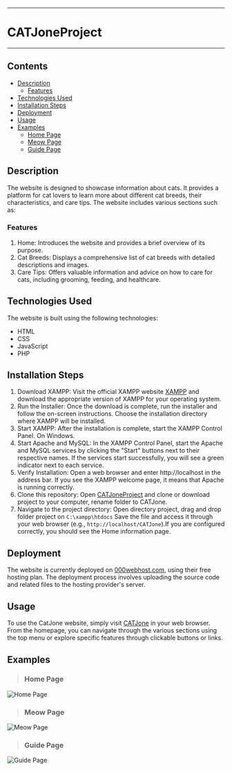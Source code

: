 ***

# CATJoneProject
---

## Contents
* [Description](#Description)
  * [Features](#Features)
* [Technologies Used](#Technologies-Used)
* [Installation Steps](#Installation-Steps)
* [Deployment](#Deployment)
* [Usage](#Usage)
* [Examples](#Examples)
  * [Home Page](#Home-Page)
  * [Meow Page](#Meow-Page)
  * [Guide Page](#Guide-Page)

## Description
The website is designed to showcase information about cats. It provides a platform for cat lovers to learn more about different cat breeds, their characteristics, and care tips. The website includes various sections such as:

### Features
1. Home: Introduces the website and provides a brief overview of its purpose.
2. Cat Breeds: Displays a comprehensive list of cat breeds with detailed descriptions and images. <br>
3. Care Tips: Offers valuable information and advice on how to care for cats, including grooming, feeding, and healthcare.

## Technologies Used
The website is built using the following technologies:

* HTML
* CSS
* JavaScript
* PHP

## Installation Steps
1. Download XAMPP: Visit the official XAMPP website [XAMPP](https://www.apachefriends.org) and download the appropriate version of XAMPP for your operating system.
2. Run the Installer: Once the download is complete, run the installer and follow the on-screen instructions. Choose the installation directory where XAMPP will be installed.
3. Start XAMPP: After the installation is complete, start the XAMPP Control Panel. On Windows.
4. Start Apache and MySQL: In the XAMPP Control Panel, start the Apache and MySQL services by clicking the "Start" buttons next to their respective names. If the services start successfully, you will see a green indicator next to each service.
5. Verify Installation: Open a web browser and enter http://localhost in the address bar. If you see the XAMPP welcome page, it means that Apache is running correctly.
6. Clone this repository: Open [CATJoneProject](https://github.com/HelloArtty/CATJone) and clone or download project to your computer, rename folder to CATJone.
7. Navigate to the project directory: Open directory project, drag and drop folder project on ```C:\xampp\htdocs``` Save the file and access it through your web browser  (e.g., ```http://localhost/CATJone```).If you are configured correctly, you should see the Home information page.


## Deployment
The website is currently deployed on [000webhost.com](https://www.000webhost.com), using their free hosting plan. The deployment process involves uploading the source code and related files to the hosting provider's server.

## Usage
To use the CatJone website, simply visit [CATJone](https://catjone.000webhostapp.com) in your web browser. From the homepage, you can navigate through the various sections using the top menu or explore specific features through clickable buttons or links.

## Examples

> ### Home Page

![Home Page](https://cdn.discordapp.com/attachments/806864849488707587/1110068062192947250/image.png)

> ### Meow Page

![Meow Page](https://cdn.discordapp.com/attachments/806864849488707587/1110068122003705866/image.png)

> ### Guide Page

![Guide Page](https://cdn.discordapp.com/attachments/806864849488707587/1110075714453114971/image.png)
